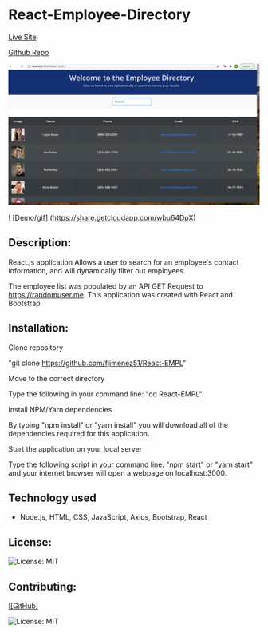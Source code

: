# React-Employee-Directory


[Live Site](https://sheltered-crag-32152.herokuapp.com/).

[Github Repo](https://github.com/fjimenez51/React-EMPL)

![Screen Shot](/assets/images/Screenshot.png?raw=true "Screen Shot")

! [Demo/gif] (https://share.getcloudapp.com/wbu64DpX)





## Description:

React.js application Allows a user to search for an employee's contact information, and will dynamically filter out employees. 

The employee list was populated by an API GET Request to https://randomuser.me.  This application was created with React and Bootstrap



## Installation:

 Clone repository

 "git clone https://github.com/fjimenez51/React-EMPL"


Move to the correct directory

Type the following in your command line: "cd React-EMPL"


Install NPM/Yarn dependencies

By typing "npm install" or "yarn install" you will download all of the dependencies required for this application.


Start the application on your local server

Type the following script in your command line: "npm start" or "yarn start" and your internet browser will open a webpage on localhost:3000.  


## Technology used
* Node.js, HTML, CSS, JavaScript, Axios, Bootstrap, React




## License:

![License: MIT](https://img.shields.io/badge/License%3A-MIT-green.svg)


## Contributing:



  [![GitHub]](https://github.com/pat31477)



![License: MIT](https://img.shields.io/badge/License%3A-MIT-green.svg)

